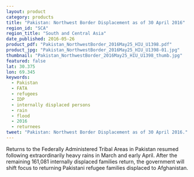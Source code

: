 ```yaml
---
layout: product
category: products
title: "Pakistan: Northwest Border Displacement as of 30 April 2016"
region_id: "SCA"
region_title: "South and Central Asia"
date_published: 2016-05-26
product_pdf: "Pakistan_NorthwestBorder_2016May25_HIU_U1398.pdf"
product_jpg: "Pakistan_NorthwestBorder_2016May25_HIU_U1398-01.jpg"
thumbnail: "Pakistan_NorthwestBorder_2016May25_HIU_U1398_thumb.jpg"
featured: false
lat: 30.375
lon: 69.345
keywords:
  - Pakistan
  - FATA
  - refugees
  - IDP
  - internally displaced persons
  - rain
  - flood
  - 2016
  - returnees
tweet: "Pakistan: Northwest Border Displacement as of 30 April 2016."
---
```

Returns to the Federally Administered Tribal Areas in Pakistan resumed following extraordinarily heavy rains in March and early April. After the remaining 161,081 internally displaced families return, the government will shift focus to returning Pakistani refugee families displaced to Afghanistan.
